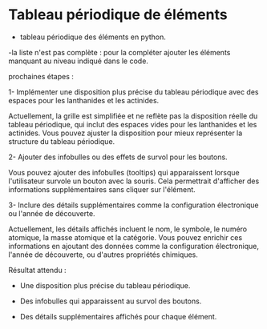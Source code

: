# Tableau périodique de éléments

- tableau périodique des éléments en python.

-la liste n'est pas complète : pour la compléter ajouter les éléments manquant au niveau indiqué dans le code.

prochaines étapes : 

1- Implémenter une disposition plus précise du tableau périodique avec des espaces pour les lanthanides et les actinides.

Actuellement, la grille est simplifiée et ne reflète pas la disposition réelle du tableau périodique, qui inclut des espaces vides pour les lanthanides et les actinides. Vous pouvez ajuster la disposition pour mieux représenter la structure du tableau périodique.

2- Ajouter des infobulles ou des effets de survol pour les boutons.

Vous pouvez ajouter des infobulles (tooltips) qui apparaissent lorsque l'utilisateur survole un bouton avec la souris. Cela permettrait d'afficher des informations supplémentaires sans cliquer sur l'élément.

3- Inclure des détails supplémentaires comme la configuration électronique ou l'année de découverte.

Actuellement, les détails affichés incluent le nom, le symbole, le numéro atomique, la masse atomique et la catégorie. Vous pouvez enrichir ces informations en ajoutant des données comme la configuration électronique, l'année de découverte, ou d'autres propriétés chimiques.


Résultat attendu :

- Une disposition plus précise du tableau périodique.

- Des infobulles qui apparaissent au survol des boutons.

- Des détails supplémentaires affichés pour chaque élément.